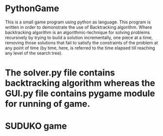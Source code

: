 # PythonGame
This is a small game program using python as language. This program is written in order to demonstrate the use of Backtracking algorithm. 
Where backtracking algorithm is an algorithmic-technique for solving problems recursively by trying to build a solution incrementally, one piece at a time, removing those solutions that fail to satisfy the constraints of the problem at any point of time (by time, here, is referred to the time elapsed till reaching any level of the search tree).

# The solver.py file contains backtracking algorithm whereas the GUI.py file contains pygame module for running of game. 

# SUDUKO game
